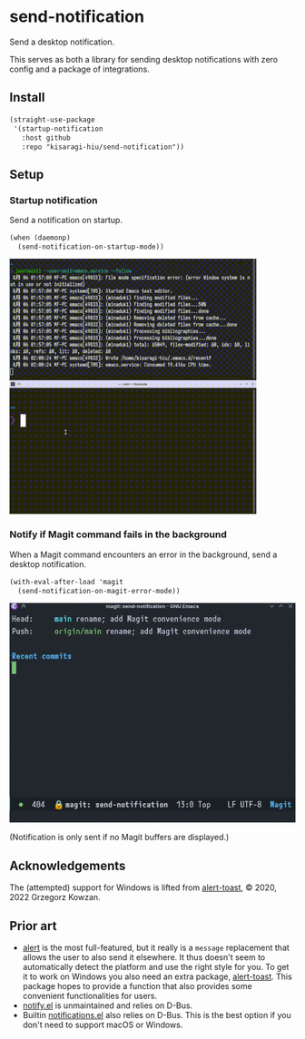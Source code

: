 # send-notification

Send a desktop notification.

This serves as both a library for sending desktop notifications with zero config and a package of integrations.

## Install

```elisp
(straight-use-package
 '(startup-notification
   :host github
   :repo "kisaragi-hiu/send-notification"))
```

## Setup

### Startup notification

Send a notification on startup.

```elisp
(when (daemonp)
  (send-notification-on-startup-mode))
```

![a startup notification](./screenshots/send-notification-on-startup.gif)

### Notify if Magit command fails in the background

When a Magit command encounters an error in the background, send a desktop notification.

```elisp
(with-eval-after-load 'magit
  (send-notification-on-magit-error-mode))
```
![a notification for Magit background commands that error out](./screenshots/send-notification-magit-background-error.gif)

(Notification is only sent if no Magit buffers are displayed.)

## Acknowledgements

The (attempted) support for Windows is lifted from [alert-toast](https://github.com/gkowzan/alert-toast), © 2020, 2022 Grzegorz Kowzan.

## Prior art

- [alert](https://github.com/jwiegley/alert/) is the most full-featured, but it really is a `message` replacement that allows the user to also send it elsewhere. It thus doesn't seem to automatically detect the platform and use the right style for you. To get it to work on Windows you also need an extra package, [alert-toast](https://github.com/gkowzan/alert-toast). This package hopes to provide a function that also provides some convenient functionalities for users.
- [notify.el](https://github.com/emacsattic/notify) is unmaintained and relies on D-Bus.
- Builtin [notifications.el](https://git.savannah.gnu.org/cgit/emacs.git/tree/lisp/notifications.el) also relies on D-Bus. This is the best option if you don't need to support macOS or Windows.
